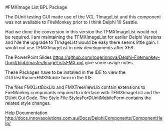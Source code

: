 #FMXImage List BPL Package

The DUnit testing GUI made use of the VCL TImageList and this component was not available to FireMonkey prior to I think Delphi 10 Seattle.

Had we done the conversion in this version the TFMXImageList would not be required. I am maintaining the TFMXImageList for earlier Delphi Versions and hile the upgrade to TImageList would be easy there seems little gain.
I would not use TFMXImageList in new developments after XE8.

The PowerPoint Slides
https://github.com/rogerinnova/Delphi-Firemonkey-Dunit/blob/master/ImageListsFMX.ppt give some usage notes. 

These Packages have to be installed in the IDE to view the  GUITestRunnerFMXMobile form in the IDE.

The files FMXListBoxLib and FMXTreeViewLib contain extensions to FireMonkey componants required to interface with TFMXImageList and the DUnit Gui Code.
The Style File StylesForDUnitMobileForm contains the related style changes.

Help Documentation
http://docs.innovasolutions.com.au/Docs/DelphiComponents/ComponentHelp/

